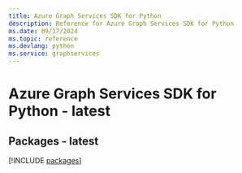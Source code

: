 ```yaml
---
title: Azure Graph Services SDK for Python
description: Reference for Azure Graph Services SDK for Python
ms.date: 09/17/2024
ms.topic: reference
ms.devlang: python
ms.service: graphservices
---
```

# Azure Graph Services SDK for Python - latest
## Packages - latest
[!INCLUDE [packages](graph-services-index.md)]
